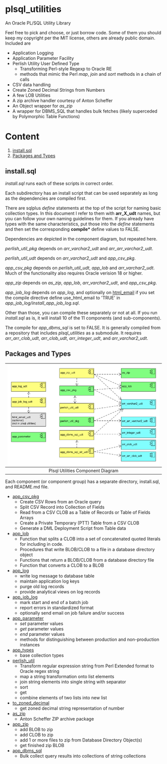 # plsql_utilities

An Oracle PL/SQL Utility Library

Feel free to pick and choose, or just borrow code. Some of them you should keep my copyright
per the MIT license, others are already public domain. Included are

* Application Logging
* Application Parameter Facility
* Perlish Utility User Defined Type
    * Transforming Perl-style Regexp to Oracle RE
    * methods that mimic the Perl *map*, *join* and *sort* methods in a chain of calls
* CSV data handling
* Create Zoned Decimal Strings from Numbers
* A few LOB Utilities
* A zip archive handler courtesy of Anton Scheffer
* An Object wrapper for *as_zip*
* A wrapper for DBMS_SQL that handles bulk fetches (likely superceded by Polymorphic Table Functions)

# Content

1. [install.sql](#installsql)
2. [Packages and Types](#packages-and-types)

## install.sql

*install.sql* runs each of these scripts in correct order.

Each subdirectory has an install script that can be used separately as long as the dependencies are compiled first.

There are sqlplus *define* statements at the top of the script for naming basic collection types.
In this document I refer to them with **arr\_X\_udt** names, but you can follow your own naming guidelines
for them. If you already have types with the same characteristics, put those into the *define* statements
and then set the corresponding **compile\*** define values to FALSE.

Dependencies are depicted in the component diagram, but repeated here.

*perlish_util_pkg* depends on *arr_varchar2_udt* and *arr_arr_varchar2_udt*.

*perlish_util_udt* depends on *arr_varchar2_udt* and *app_csv_pkg*.

*app_csv_pkg* depends on *perlish_util_udt*, *app_lob* and *arr_varchar2_udt*. Much of the functionality also requires Oracle verision 18 or higher.

*app_zip* depends on *as_zip*, *app_lob*, *arr_varchar2_udt*, and *app_csv_pkg*.

*app_job_log* depends on *app_log*, and optionally on [html_email](https://github.com/lee-lindley/html_email)
if you set the compile directive define use_html_email to 'TRUE' in *app_job_log/install_app_job_log.sql*.

Other than those, you can compile these separately or not at all. If you run *install.sql*
as is, it will install 10 of the 11 components (and sub-components).

The compile for *app_dbms_sql* is set to FALSE. It is generally compiled from a repository
that includes *plsql_utilities* as a submodule. It requires *arr_arr_clob_udt*, *arr_clob_udt*, *arr_integer_udt*, and *arr_varchar2_udt*.

## Packages and Types

| ![plsql_utilities_component_diagram.gif](images/plsql_utilities_component_diagram.gif) |
|:--:|
| Plsql Utilities Component Diagram |

Each component (or component group) has a separate directory, install.sql, and README.md file.

- [app_csv_pkg](app_csv_pkg/)
    - Create CSV Rows from an Oracle query
    - Split CSV Record into Collection of Fields
    - Read from a CSV CLOB as a Table of Records or Table of Fields Arrays
    - Create a Private Temporary (PTT) Table from a CSV CLOB
    - Generate a DML Deployment Script from Table data
- [app_lob](app_lob/)
    - Function that splits a CLOB into a set of concatenated quoted literals for including in code.
    - Procedures that write BLOB/CLOB to a file in a database directory object
    - Functions that return a BLOB/CLOB from a database directory file
    - Function that converts a CLOB to a BLOB
- [app_log](app_log/)
    - write log message to database table
    - maintain application log keys
    - purge old log records
    - provide analytical views on log records
- [app_job_log](app_job_log/)
    - mark start and end of a batch job
    - report errors in standardized format
    - optionally send email on job failure and/or success
- [app_parameter](app_parameter/)
    - *set* parameter values
    - *get* parameter values
    - *end* parameter values
    - methods for distinguishing between production and non-production instances
- [app_types](app_types/)
    - base collection types
- [perlish_util](perlish_util/)
    - Transform regular expression string from Perl Extended format to Oracle regex string
    - map a string transformation onto list elements
    - join string elements into single string with separator
    - sort
    - get
    - combine elements of two lists into new list
- [to_zoned_decimal](misc/)
    - get zoned decimal string representation of number
- [as_zip](as_zip/)
    - Anton Scheffer ZIP archive package
- [app_zip](app_zip/)
    - add BLOB to zip
    - add CLOB to zip
    - add 1 or more files to zip from Database Directory Object(s)
    - get finished zip BLOB
- [app_dbms_sql](app_dbms_sql/)
    - Bulk collect query results into collections of string collections
